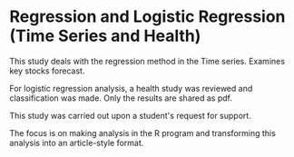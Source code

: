 # Regression and Logistic Regression (Time Series and Health) 

This study deals with the regression method in the Time series. Examines key stocks forecast.

For logistic regression analysis, a health study was reviewed and classification was made. Only the results are shared as pdf.

This study was carried out upon a student's request for support.

The focus is on making analysis in the R program and transforming this analysis into an article-style format.
